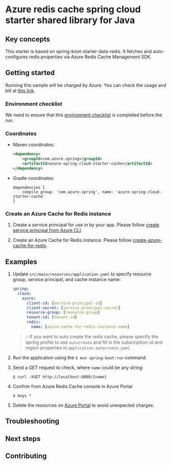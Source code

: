 # Azure redis cache spring cloud starter shared library for Java

## Key concepts

This starter is based on spring-boot-starter-data-redis. It fetches and
auto-configures redis properties via Azure Redis Cache Management SDK.


## Getting started

Running this sample will be charged by Azure. You can check the usage and bill at [this link][azure-account].

### Environment checklist

We need to ensure that this [environment checklist][ready-to-run-checklist] is completed before the run.

### Coordinates

- Maven coordinates:

    ```xml
    <dependency>
        <groupId>com.azure.spring</groupId>
        <artifactId>azure-spring-cloud-starter-cache</artifactId>
    </dependency>
    ```

- Gradle coordinates:

    ```
    dependencies {
        compile group: 'com.azure.spring', name: 'azure-spring-cloud-starter-cache'
    }
    ```

### Create an Azure Cache for Redis instance

1. Create a service principal for use in by your app. Please follow [create service principal from Azure CLI][create-sp-using-azure-cli].
   
1. Create an Azure Cache for Redis instance. Please follow [create-azure-cache-for-redis].


## Examples

1.  Update `src/main/resources/application.yaml` to specify
    resource group, service principal, and cache instance name:
    
    ```yaml
    spring:
      cloud:
        azure:
          client-id: [service-principal-id]
          client-secret: [service-principal-secret]
          resource-group: [resource-group]
          tenant-id: [tenant-id]
          redis:
            name: [azure-cache-for-redis-instance-name]
    ```
    > :notes: if you want to auto create the redis cache, please specify the spring profile to use `autocreate` and fill
      in the subscription-id and region properties in `application-autocreate.yaml`.     

1.  Run the application using the `$ mvn spring-boot:run` command.

1.  Send a GET request to check, where `name` could be any string:

        $ curl -XGET http://localhost:8080/{name}

1.  Confirm from Azure Redis Cache console in Azure Portal

        $ keys *

1.  Delete the resources on [Azure Portal][azure-portal] to avoid unexpected charges.


## Troubleshooting

## Next steps

## Contributing

<!-- LINKS -->
[azure-account]: https://azure.microsoft.com/account/
[azure-portal]: https://ms.portal.azure.com/
[create-azure-cache-for-redis]: https://docs.microsoft.com/azure/azure-cache-for-redis/quickstart-create-redis
[create-sp-using-azure-cli]: https://github.com/Azure/azure-sdk-for-java/blob/master/sdk/spring-2-3/azure-spring-boot-samples/create-sp-using-azure-cli.md
[ready-to-run-checklist]: https://github.com/Azure/azure-sdk-for-java/blob/master/sdk/spring-2-3/azure-spring-boot-samples/README.md#ready-to-run-checklist

